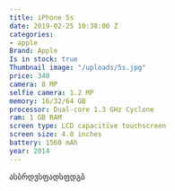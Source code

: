 ```yaml
---
title: iPhone 5s
date: 2019-02-25 10:38:00 Z
categories:
- apple
Brand: Apple
Is in stock: true
Thumbnail image: "/uploads/5s.jpg"
price: 340
camera: 8 MP
selfie camera: 1.2 MP
memory: 16/32/64 GB
processor: Dual-core 1.3 GHz Cyclone
ram: 1 GB RAM
screen type: LCD capacitive touchscreen
screen size: 4.0 inches
battery: 1560 mAh
year: 2014
---
```


ასბრდვსფადსფდგბ